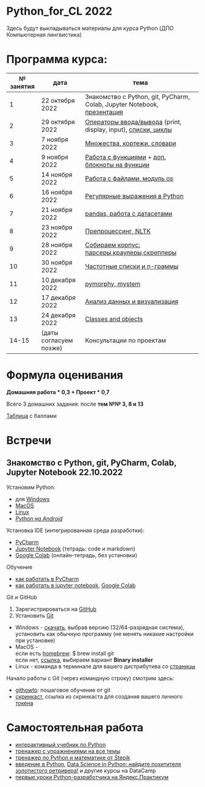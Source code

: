 # Python_for_CL 2022

Здесь будут выкладываться материалы для курса Python (ДПО Компьютерная лингвистика)

# Программа курса: 

<table>
<thead>
<tr>
<th>№ занятия</th>
<th>дата</th>
<th>тема</th>
</tr>
</thead>
<tbody>
<tr>
<td>1</td>
<td>22 октября 2022</td>
<td>Знакомство с Python, git, PyCharm, Colab, Jupyter Notebook, <a href="https://github.com/AnnSenina/Python_for_CL/blob/main/slides/Python_CL_2022.pdf">презентация</a></td>
<tr>
<td>2</td>
<td>29 октября 2022</td>
<td><a href="https://github.com/AnnSenina/Python_for_CL/blob/main/notebooks/Python_2_Intro.ipynb">Операторы ввода/вывода</a> (print, display, input), <a href="https://github.com/AnnSenina/Python_for_CL/blob/main/notebooks/Python_3_if%2C_while_%20%D1%81%20%D0%B4%D0%BE%D0%BF%D0%BE%D0%BB%D0%BD%D0%B5%D0%BD%D0%B8%D1%8F%D0%BC%D0%B8.ipynb">списки, циклы</a></td>
<tr>
<td>3</td>
<td>7 ноября 2022</td>
<td><a href="https://github.com/AnnSenina/Python_for_CL/blob/main/notebooks/Python_4_list%2C%20tuple%2C%20set%2C%20dict_%D1%81%20%D0%B4%D0%BE%D0%BF%D0%BE%D0%BB%D0%BD%D0%B5%D0%BD%D0%B8%D1%8F%D0%BC%D0%B8_2.ipynb">Множества, кортежи, словари</a></td>
<tr>
<td>4</td>
<td>9 ноября 2022</td>
<td><a href="https://github.com/AnnSenina/Python_for_CL/blob/main/notebooks/Python_5_Functions_%D1%81%20%D0%B4%D0%BE%D0%BF%D0%BE%D0%BB%D0%BD%D0%B5%D0%BD%D0%B8%D1%8F%D0%BC%D0%B8.ipynb">Работа с функциями</a> + <a href="https://github.com/AnnSenina/Python_for_CL/tree/main/notebooks/%D0%B4%D0%BE%D0%BF%D0%BE%D0%BB%D0%BD%D0%B8%D1%82%D0%B5%D0%BB%D1%8C%D0%BD%D1%8B%D0%B5%20%D1%82%D0%B5%D1%82%D1%80%D0%B0%D0%B4%D0%BA%D0%B8">доп. блокноты на функции</a></td>
<tr>
<td>5</td>
<td>14 ноября 2022</td>
<td><a href="https://github.com/AnnSenina/Python_for_CL/blob/main/notebooks/Python_6_os%2C_files_c%20%D0%B4%D0%BE%D0%BF%D0%BE%D0%BB%D0%BD%D0%B5%D0%BD%D0%B8%D1%8F%D0%BC%D0%B8.ipynb">Работа с файлами, модуль os</a></td>
<tr>
<td>6</td>
<td>16 ноября 2022</td>
<td><a href="https://github.com/AnnSenina/Python_for_CL/blob/main/notebooks/Python_7_regex_с_дополнениями.ipynb">Регулярные выражения в Python</a></td>
<tr>
<td>7</td>
<td>21 ноября 2022</td>
<td><a href="https://github.com/AnnSenina/Python_for_CL/blob/main/notebooks/Python_8_pandas_%D1%81%20%D0%B4%D0%BE%D0%BF.ipynb">pandas, работа с датасетами</a></td>
<tr>
<td>8</td>
<td>23 ноября 2022</td>
<td><a href="https://github.com/AnnSenina/Python_for_CL/blob/main/notebooks/Python_9_%D0%BF%D1%80%D0%B5%D0%BF%D1%80%D0%BE%D1%86%D0%B5%D1%81%D1%81%D0%B8%D0%BD%D0%B3_NLTK__%D1%81_%D0%B4%D0%BE%D0%BF.ipynb">Препроцессинг, NLTK</a></td>
<tr>
<td>9</td>
<td>28 ноября 2022</td>
<td><a href="https://github.com/AnnSenina/Python_for_CL/blob/main/notebooks/Python_10_BeautifulSoup_доп.ipynb">Собираем корпус: парсеры,краулеры,скрепперы</a></td>
<tr>
<td>10</td>
<td>30 ноября 2022</td>
<td><a href="https://github.com/AnnSenina/Python_for_CL/blob/main/notebooks/Python_11_n_gramms_доп.ipynb">Частотные списки и n-граммы</a></td>
<tr>
<td>11</td>
<td>10 декабря 2022</td>
<td><a href="https://github.com/AnnSenina/Python_for_CL/blob/main/notebooks/Python_12_pymorphy%2C_mystem_доп.ipynb">pymorphy, mystem</a></td>
<tr>
<td>12</td>
<td>17 декабря 2022</td>
<td><a href="https://github.com/AnnSenina/Python_for_CL/blob/main/Python_13_Viz_доп.ipynb">Анализ данных и визуализация</a></td>
<tr>
<td>13</td>
<td>24 декабря 2022</td>
<td><a href="https://github.com/AnnSenina/Python_for_CL/blob/main/notebooks/Python_14_intro_to_OOP_доп.ipynb">Classes and objects</a></td>
<tr>
<td>14-15</td>
<td>(даты согласуем позже)</td>
<td>Консультации по проектам</td>
<table>

# Формула оценивания

**Домашняя работа * 0,3 + Проект * 0,7**

Всего 3 домашних задания: после **тем №№ 3, 8 и 13**

[Таблица](https://docs.google.com/spreadsheets/d/13RR6fnZjqJo3SIpdNMW8o73PK7NSWgb0t6602x0bwWY/edit#gid=0) с баллами

# Встречи

## Знакомство с Python, git, PyCharm, Colab, Jupyter Notebook 22.10.2022
Установим Python:

- для [Windows](https://www.python.org/downloads/windows/)
- [MacOS](https://www.python.org/downloads/macos/)
- [Linux](https://www.python.org/downloads/source/)
- *[Python на Android](https://pythonru.com/baza-znanij/python-na-android)*

Установка IDE (интегрированная среда разработки):
- [PyCharm](www.jetbrains.com/pycharm/download/)
- [Jupyter Notebook](https://jupyter.org/install) (тетрадь: code и markdown)
- [Google Colab](https://colab.research.google.com) (онлайн-тетрадь, без установки)

Обучение
- [как работать в PyCharm](https://py-charm.blogspot.com/2017/09/blog-post.html)
- [как работать в jupyter notebook](https://devpractice.ru/python-lesson-6-work-in-jupyter-notebook/), [Google Colab](https://towardsdatascience.com/getting-started-with-google-colab-f2fff97f594c)

Git и GitHub
1. Зарегистрироваться на [GitHub](https://github.com)
2. Установить [Git](https://git-scm.com/downloads)

- Windows - [скачать](https://git-scm.com/download/win), выбрав версию (32/64-разрядная система), установить как обычную программу (не менять никакие настройки при установке)  
- MacOS -  
если есть [homebrew](https://brew.sh): $ brew install git  
если нет, [ссылка](https://git-scm.com/download/mac), выбираем вариант **Binary installer**  
- Linux - команда в терминале для вашего дистрибутива со [страницы](https://git-scm.com/download/linux)  

Начало работы с Git (через командную строку) смотрим здесь:
- [githowto](https://githowto.com/ru): пошаговое обучение от git
- [скринкаст](https://youtu.be/piq5dSX7hL0), ссылка из скринкаста для создания вашего личного [токена](https://github.com/settings/tokens/new)

# Самостоятельная работа
- [интерактивный учебник по Python](https://snakify.org/ru)
- [тренажер с упражнениями на все темы](https://www.w3resource.com/python-exercises/)
- [тренажер по Python и математике от Stepik](https://stepik.org/course/3356/promo#toc)
- [введение в Python](https://app.datacamp.com/learn/courses/intro-to-python-for-data-science), [Data Science in Python: найдите похитителя золотистого ретривера!](https://app.datacamp.com/learn/courses/introduction-to-data-science-in-python) и другие курсы на DataCamp
- [первые уроки Python-разработчика на Яндекс.Практикум](https://practicum.yandex.ru/profile/backend-developer/)
